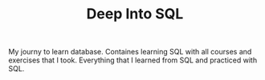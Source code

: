 <h1 align="center">
Deep Into SQL
</h1>

<br />

My journy to learn database. Containes learning SQL with all courses and exercises that I took.
Everything that I learned from SQL and practiced with SQL.
